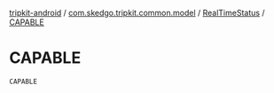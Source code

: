 [tripkit-android](../../index.md) / [com.skedgo.tripkit.common.model](../index.md) / [RealTimeStatus](index.md) / [CAPABLE](./-c-a-p-a-b-l-e.md)

# CAPABLE

`CAPABLE`
